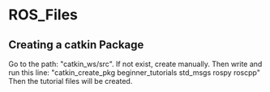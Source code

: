 # ROS_Files

## Creating a catkin Package
Go to the path: "catkin_ws/src". If not exist, create manually.
Then write and run this line: "catkin_create_pkg beginner_tutorials std_msgs rospy roscpp"
Then the tutorial files will be created.


